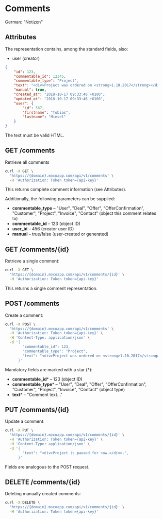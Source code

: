 # Comments
German: "Notizen"

## Attributes

The representation contains, among the standard fields, also:

* user (creator)

```json
{
    "id": 123,
    "commentable_id": 12345,
    "commentable_type": "Project",
    "text": "<div>Project was ordered on <strong>1.10.2017</strong></div>.",
    "manual": true,
    "created_at": "2018-10-17 09:33:46 +0100",
    "updated_at": "2018-10-17 09:33:46 +0100",
    "user": {
        "id": 567,
        "firstname": "Tobias",
        "lastname": "Miesel"
    }
}
```

The text must be valid HTML.

## GET /comments

Retrieve all comments

```bash
curl -X GET \
  'https://{domain}.mocoapp.com/api/v1/comments' \
  -H 'Authorization: Token token={api-key}'
```

This returns complete comment information (see Attributes).

Additionally, the following parameters can be supplied:

* **commentable_type** – "User", "Deal", "Offer", "OfferConfirmation", "Customer", "Project", "Invoice", "Contact" (object this comment relates to)
* **commentable_id** – 123 (object ID)
* **user_id** – 456 (creator user ID)
* **manual** – true/false (user-created or generated)

## GET /comments/{id}

Retrieve a single comment:

```bash
curl -X GET \
  'https://{domain}.mocoapp.com/api/v1/comments/{id}' \
  -H 'Authorization: Token token={api-key}'
```

This returns a single comment representation.

## POST /comments

Create a comment:

```bash
curl -X POST \
  'https://{domain}.mocoapp.com/api/v1/comments' \
  -H 'Authorization: Token token={api-key}' \
  -H 'Content-Type: application/json' \
  -d '{
        "commentable_id": 123,
        "commentable_type": "Project",
        "text": "<div>Project was ordered on <strong>1.10.2017</strong></div>."
      }'
```

Mandatory fields are marked with a star (*):

* **commentable_id*** – 123 (object ID)
* **commentable_type*** – "User", "Deal", "Offer", "OfferConfirmation", "Customer", "Project", "Invoice", "Contact" (object type)
* **text*** – "Comment text..."

## PUT /comments/{id}

Update a comment:

```bash
curl -X PUT \
  'https://{domain}.mocoapp.com/api/v1/comments/{id}' \
  -H 'Authorization: Token token={api-key}' \
  -H 'Content-Type: application/json' \
  -d '{
        "text": "<div>Project is paused for now.</div>.",
      }'
```

Fields are analogous to the POST request.

## DELETE /comments/{id}

Deleting manually created comments:

```bash
curl -X DELETE \
  'https://{domain}.mocoapp.com/api/v1/comments/{id}' \
  -H 'Authorization: Token token={api-key}'
```
